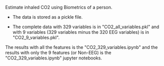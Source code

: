 Estimate inhaled CO2 using Biometrics of a person.

- The data is stored as a pickle file.

- The complete data with 329 variables is in "CO2_all_variables.pkl" and with 9 variables (329 variables minus the 320 EEG variables) is in "CO2_9_variables.pkl".

The results with all the features is the "CO2_329_variables.ipynb" and the results with only the 9 features (or Non-EEG) is the "CO2_329_variables.ipynb" jupyter notebooks.
